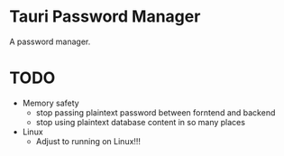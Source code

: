 # Tauri Password Manager

A password manager.

# TODO
* Memory safety
    * stop passing plaintext password between forntend and backend
    * stop using plaintext database content in so many places
* Linux
    * Adjust to running on Linux!!!
